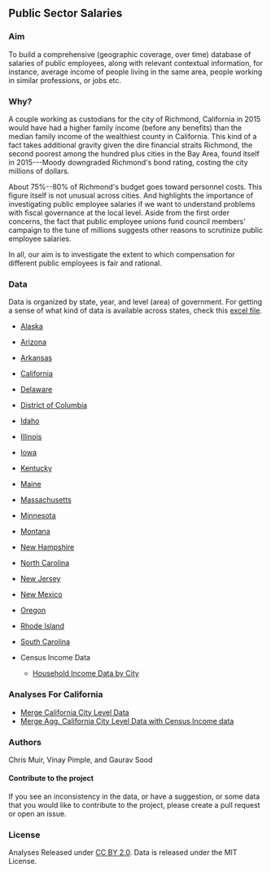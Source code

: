 ## Public Sector Salaries

### Aim 

To build a comprehensive (geographic coverage, over time) database of salaries of public employees, along with relevant contextual information, for instance, average income of people living in the same area, people working in similar professions, or jobs etc.  

### Why?

A couple working as custodians for the city of Richmond, California in 2015 would have had a higher family income (before any benefits) than the median family income of the wealthiest county in California. This kind of a fact takes additional gravity given the dire financial straits Richmond, the second poorest among the hundred plus cities in the Bay Area, found itself in 2015---Moody downgraded Richmond's bond rating, costing the city millions of dollars.  

About 75%--80% of Richmond's budget goes toward personnel costs. This figure itself is not unusual across cities. And highlights the importance of investigating public employee salaries if we want to understand problems with fiscal governance at the local level.  Aside from the first order concerns, the fact that public employee unions fund council members' campaign to the tune of millions suggests other reasons to scrutinize public employee salaries. 

In all, our aim is to investigate the extent to which compensation for different public employees is fair and rational.

### Data

Data is organized by state, year, and level (area) of government. For getting a sense of what kind of data is available across states, check this [excel file](sources_for_salaries.xlsx).

* [Alaska](data/ak/) 
* [Arizona](data/az/)
* [Arkansas](data/ar/) 
* [California](data/ca/)
* [Delaware](data/de/)
* [District of Columbia](data/dc/)
* [Idaho](data/id/)
* [Illinois](data/il/)
* [Iowa](data/ia/)
* [Kentucky](data/ky/)
* [Maine](data/me/)
* [Massachusetts](data/ma/)
* [Minnesota](data/mn/)
* [Montana](data/mt/)
* [New Hampshire](data/nh/)
* [North Carolina](data/nc/)
* [New Jersey](data/nj/)
* [New Mexico](data/nm/)
* [Oregon](data/or/)
* [Rhode Island](data/ri/)
* [South Carolina](data/sc/)

* Census Income Data
    - [Household Income Data by City](data/census/hh_income_city.csv)

### Analyses For California

* [Merge California City Level Data](scripts/01_ca_city_merge.R)
* [Merge Agg. California City Level Data with Census Income data](scripts/02_agg_ca_city_census.R)

### Authors 

Chris Muir, Vinay Pimple, and Gaurav Sood

#### Contribute to the project

If you see an inconsistency in the data, or have a suggestion, or some data that you would like to contribute to the project, please create a pull request or open an issue. 

### License

Analyses Released under [CC BY 2.0](https://creativecommons.org/licenses/by/2.0/). Data is released under the MIT License.
